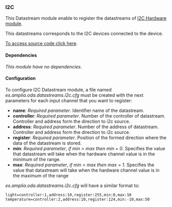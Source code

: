 ### I2C

This Datastream module enable to register the datastreams of [I2C Hardware module]().

This datastreams corresponds to the I2C devices connected to the device.

[To access source code click here](https://github.com/amplia-iiot/oda/tree/master/oda-datastreams/i2c).

#### Dependencies

_This module have no dependencies._

#### Configuration

To configure I2C Datastream module, a file named _es.amplia.oda.datastreams.i2c.cfg_ must be created with the next parameters 
for each input channel that you want to register:
* __name__: *Required parameter*. Identifier name of the datastream.
* __controller__: *Required parameter*. Number of the controller of datastream. Controller and address form the direction to i2c source.
* __address__: *Required parameter*. Number of the address of datastream. Controller and address form the direction to i2c source.
* __register__: *Required parameter*. Position of the formed direction where the data of the datastream is stored.
* __min__: *Required parameter*, *if min > max then min = 0*. Specifies the value that datastream will take when the hardware channel value is in the minimum of the range. 
* __max__: *Required parameter*, *if min > max then max = 1*. Specifies the value that datastream will take when the hardware channel value is in the maximum of the range

_es.amplia.oda.datastreams.i2c.cfg_ will have a similar format to:
```
light=controller:1,address:10,register:255,min:0,max:10
temperature=controller:2,address:10,register:124,min:-10,max:50
```